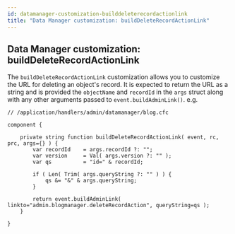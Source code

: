 ```yaml
---
id: datamanager-customization-builddeleterecordactionlink
title: "Data Manager customization: buildDeleteRecordActionLink"
---
```


## Data Manager customization: buildDeleteRecordActionLink

The `buildDeleteRecordActionLink` customization allows you to customize the URL for deleting an object's record. It is expected to return the URL as a string and is provided the `objectName` and `recordId` in the `args` struct along with any other arguments passed to `event.buildAdminLink()`. e.g.

```luceescript
// /application/handlers/admin/datamanager/blog.cfc

component {

	private string function buildDeleteRecordActionLink( event, rc, prc, args={} ) {
		var recordId    = args.recordId ?: "";
		var version     = Val( args.version ?: "" );
		var qs          = "id=" & recordId;

		if ( Len( Trim( args.queryString ?: "" ) ) {
			qs &= "&" & args.queryString;
		}

		return event.buildAdminLink( linkto="admin.blogmanager.deleteRecordAction", queryString=qs );
	}

}
```



